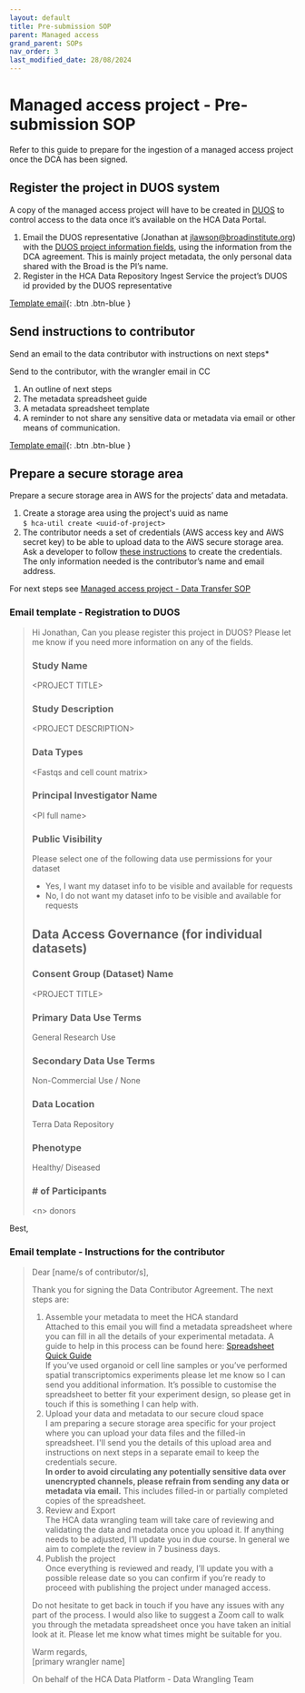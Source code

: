 ```yaml
---
layout: default
title: Pre-submission SOP
parent: Managed access
grand_parent: SOPs
nav_order: 3
last_modified_date: 28/08/2024
---
```


<script src="https://kit.fontawesome.com/fc66878563.js" crossorigin="anonymous"></script>

# Managed access project - Pre-submission SOP
Refer to this guide to prepare for the ingestion of a managed access project once the DCA has been signed.

## Register the project in DUOS system

A copy of the managed access project will have to be created in [DUOS](https://duos.org/) to control access to the data once it’s available on the HCA Data Portal.

1. Email the DUOS representative (Jonathan at jlawson@broadinstitute.org) with the [DUOS project information fields](https://docs.google.com/document/d/18pzeKafFQZ0rhqrb2DLOCciHUu4On4g2rtgnqygIfTE/edit#heading=h.674bm0dao5mr), using the information from the DCA agreement. This is mainly project metadata, the only personal data shared with the Broad is the PI’s name.
2. Register in the HCA Data Repository Ingest Service the project’s DUOS id provided by the DUOS representative

[Template email](#email-template---registration-to-duos){: .btn .btn-blue }


## Send instructions to contributor
Send an email to the data contributor with instructions on next steps*

Send to the contributor, with the wrangler email in CC
1. An outline of next steps
2. The metadata spreadsheet guide
3. A metadata spreadsheet template
4. A reminder to not share any sensitive data or metadata via email or other means of communication. 

[Template email](#email-template---instructions-for-the-contributor){: .btn .btn-blue }


## Prepare a secure storage area
Prepare a secure storage area in AWS for the projects’ data and metadata. 
1. Create a storage area using the project's uuid as name \
`$ hca-util create <uuid-of-project>` 
2. The contributor needs a set of credentials (AWS access key and AWS secret key) to be able to upload data to the AWS secure storage area.
Ask a developer to follow [these instructions](https://ebi-ait.github.io/hca-ebi-wrangler-central/SOPs/Introduction/dataset_wrangling_SOP.html#aws-user-for-contributors) to create the credentials. The only information needed is the contributor’s name and email address. 



For next steps see [Managed access project - Data Transfer SOP](https://ebi-ait.github.io/hca-ebi-wrangler-central/SOPs/Managed_access/Data_Transfer_SOP.html)

### Email template - Registration to DUOS

> Hi Jonathan,
> Can you please register this project in DUOS?
> Please let me know if you need more information on any of the fields.
> 
> ### Study Name
> \<PROJECT TITLE>
> ### Study Description
> \<PROJECT DESCRIPTION>
> ### Data Types
> \<Fastqs and cell count matrix>
> ### Principal Investigator Name
> \<PI full name>
> ### Public Visibility
> Please select one of the following data use permissions for your dataset
> - Yes, I want my dataset info to be visible and available for requests
> - No, I do not want my dataset info to be visible and available for requests
> ## Data Access Governance (for individual datasets)
> ### Consent Group (Dataset) Name
> \<PROJECT TITLE>
> ### Primary Data Use Terms
> General Research Use
> ### Secondary Data Use Terms
> Non-Commercial Use / None
> ### Data Location
> Terra Data Repository
> ### Phenotype
> Healthy/ Diseased
> ### \# of Participants
> \<n> donors

Best,
<wrangler>

### Email template - Instructions for the contributor

> Dear [name/s of contributor/s],
>
> Thank you for signing the Data Contributor Agreement.
> The next steps are:
> 1. Assemble your metadata to meet the HCA standard \
> Attached to this email you will find a metadata spreadsheet where you can fill in all the details of your experimental metadata. A guide to help in this process can be found here: [Spreadsheet Quick Guide](https://ebi-ait.github.io/hca-metadata-community/contributing/spreadsheet-guide.html) \
> If you’ve used organoid or cell line samples or you’ve performed spatial transcriptomics experiments please let me know so I can send you additional information. It’s possible to customise the spreadsheet to better fit your experiment design, so please get in touch if this is something I can help with.
> 2. Upload your data and metadata to our secure cloud space \
> I am preparing a secure storage area specific for your project where you can upload your data files and the filled-in spreadsheet. I'll send you the details of this upload area and instructions on next steps in a separate email to keep the credentials secure. \
> **In order to avoid circulating any potentially sensitive data over unencrypted channels, please refrain from sending any data or metadata via email.** This includes filled-in or partially completed copies of the spreadsheet. 
> 3. Review and Export \
> The HCA data wrangling team will take care of reviewing and validating the data and metadata once you upload it. If anything needs to be adjusted, I’ll update you in due course. In general we aim to complete the review in 7 business days.
> 4. Publish the project \
>Once everything is reviewed and ready, I’ll update you with a possible release date so you can confirm if you’re ready to proceed with publishing the project under managed access.
>
> Do not hesitate to get back in touch if you have any issues with any part of the process. I would also like to suggest a Zoom call to walk you through the metadata spreadsheet once you have taken an initial look at it. Please let me know what times might be suitable for you.
>
> Warm regards, \
> [primary wrangler name]
> 
> On behalf of the HCA Data Platform - Data Wrangling Team


